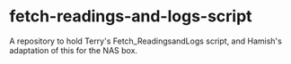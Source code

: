 # fetch-readings-and-logs-script

A repository to hold Terry's Fetch_ReadingsandLogs script, and Hamish's adaptation of this for the NAS box.